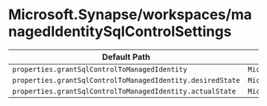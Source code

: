 # Microsoft.Synapse/workspaces/managedIdentitySqlControlSettings

| Default Path | Alias |
|---|---|
| `properties.grantSqlControlToManagedIdentity` | `Microsoft.Synapse/workspaces/managedIdentitySqlControlSettings/grantSqlControlToManagedIdentity` |
| `properties.grantSqlControlToManagedIdentity.desiredState` | `Microsoft.Synapse/workspaces/managedIdentitySqlControlSettings/grantSqlControlToManagedIdentity.desiredState` |
| `properties.grantSqlControlToManagedIdentity.actualState` | `Microsoft.Synapse/workspaces/managedIdentitySqlControlSettings/grantSqlControlToManagedIdentity.actualState` |


